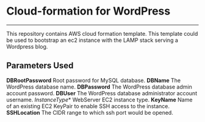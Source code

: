 # Cloud-formation for  WordPress
-------------------
This repository contains AWS cloud formation template. This template could be used to bootstrap an ec2 instance with the LAMP stack serving a Wordpress blog.

##  Parameters Used

**DBRootPassword** Root password for MySQL database.
**DBName** The WordPress database name.
**DBPassword** The WordPress database admin account password.
**DBUser** The WordPress database administrator account username.
*InstanceType** WebServer EC2 instance type.
**KeyName** Name of an existing EC2 KeyPair to enable SSH access to the instance.
**SSHLocation** The CIDR range to which ssh port would be opened.
